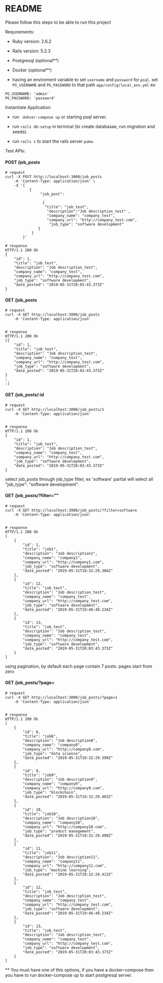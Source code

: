 # README

Please follow this steps to be able to run this project

Requirements:

* Ruby version: 2.6.2

* Rails version: 5.2.3

* Postgresql (optional**)

* Docker (optional**) 

* having an enviroment variable to set `username` and `password` for `psql`. set `PG_USERNAME` and `PG_PASSWORD` to that path `app/config/local_env.yml`
ex:
```
PG_USERNAME: 'admin'
PG_PASSWORD: 'password'
```


Instantiate Application:

* run ` dokcer-compose up` or starting psql server.

* run `rails db:setup` in terminal (to create databasae, run migration and seeds).

* run ` rails s ` to start the rails server `puma`.

Test APIs:

#### <a name="post-job_posts"></a>POST /job_posts

```
# request
curl -X POST http://localhost:3000/job_posts
    -H 'Content-Type: application/json' \
    -d '{
           {
	            "job_post":
	
	             {
                  "title": "job_test",
                   "description":"Job description_test" ,
                   "company_name": "company_test",
                   "company_url": "http://company_test.com",
                    "job_type": "software development"
               }
            }
        }'
```

```
# response
HTTP/1.1 200 Ok
{
    "id": 1,
    "title": "job_test",
    "description": "Job description_test",
    "company_name": "company_test",
    "company_url": "http://company_test.com",
    "job_type": "software development",
    "date_posted": "2019-05-31T20:03:43.373Z"
}
```


#### <a name="get-job_posts"></a>GET /job_posts

```
# request
curl -X GET http://localhost:3000/job_posts
    -H 'Content-Type: application/json'
 
```

```
# response
HTTP/1.1 200 Ok
[{
    "id": 1,
    "title": "job_test",
    "description": "Job description_test",
    "company_name": "company_test",
    "company_url": "http://company_test.com",
    "job_type": "software development",
    "date_posted": "2019-05-31T20:03:43.373Z"
}
:
:]

```
#### <a name="get-job_posts"></a>GET /job_posts/:id

```
# request
curl -X GET http://localhost:3000/job_posts/1
    -H 'Content-Type: application/json'
 
```

```
# response
HTTP/1.1 200 Ok
{
    "id": 1,
    "title": "job_test",
    "description": "Job description_test",
    "company_name": "company_test",
    "company_url": "http://company_test.com",
    "job_type": "software development",
    "date_posted": "2019-05-31T20:03:43.373Z"
}

```
select job_posts through job_type filter, ex 'software' partial will select all "job_type": "software development".

#### <a name="get-job_posts"></a>GET /job_posts/?filter=""

```
# request
curl -X GET http://localhost:3000/job_posts/?filter=software
    -H 'Content-Type: application/json'
 
```
```
# response
HTTP/1.1 200 Ok
[
    {
        "id": 1,
        "title": "job1",
        "description": "Job description1",
        "company_name": "company1",
        "company_url": "http://company1.com",
        "job_type": "software development",
        "date_posted": "2019-05-31T18:32:29.366Z"
    },
    {
        "id": 12,
        "title": "job_test",
        "description": "Job description_test",
        "company_name": "company_test",
        "company_url": "http://company_test.com",
        "job_type": "software development",
        "date_posted": "2019-05-31T19:46:49.234Z"
    },
    {
        "id": 13,
        "title": "job_test",
        "description": "Job description_test",
        "company_name": "company_test",
        "company_url": "http://company_test.com",
        "job_type": "software development",
        "date_posted": "2019-05-31T20:03:43.373Z"
    }
]

```


using pagination, by default each page contain 7 posts.
pages start from zero
#### <a name="get-job_posts"></a>GET /job_posts/?page=<number>

```
# request
curl -X GET http://localhost:3000/job_posts/?page=1
    -H 'Content-Type: application/json'
 
```

```
# response
HTTP/1.1 200 Ok
[
    {
        "id": 8,
        "title": "job8",
        "description": "Job description8",
        "company_name": "company8",
        "company_url": "http://company8.com",
        "job_type": "data science",
        "date_posted": "2019-05-31T18:32:29.399Z"
    },
    {
        "id": 9,
        "title": "job9",
        "description": "Job description9",
        "company_name": "company9",
        "company_url": "http://company9.com",
        "job_type": "blockchain",
        "date_posted": "2019-05-31T18:32:29.403Z"
    },
    {
        "id": 10,
        "title": "job10",
        "description": "Job description10",
        "company_name": "company10",
        "company_url": "http://company10.com",
        "job_type": "product management",
        "date_posted": "2019-05-31T18:32:29.408Z"
    },
    {
        "id": 11,
        "title": "job11",
        "description": "Job description11",
        "company_name": "company11",
        "company_url": "http://company11.com",
        "job_type": "machine learning",
        "date_posted": "2019-05-31T18:32:29.413Z"
    },
    {
        "id": 12,
        "title": "job_test",
        "description": "Job description_test",
        "company_name": "company_test",
        "company_url": "http://company_test.com",
        "job_type": "software development",
        "date_posted": "2019-05-31T19:46:49.234Z"
    },
    {
        "id": 13,
        "title": "job_test",
        "description": "Job description_test",
        "company_name": "company_test",
        "company_url": "http://company_test.com",
        "job_type": "software development",
        "date_posted": "2019-05-31T20:03:43.373Z"
    }
]

```


** You must have one of this options, if you have a docker-compose then you have to run docker-compose up to start postgresql server. 
